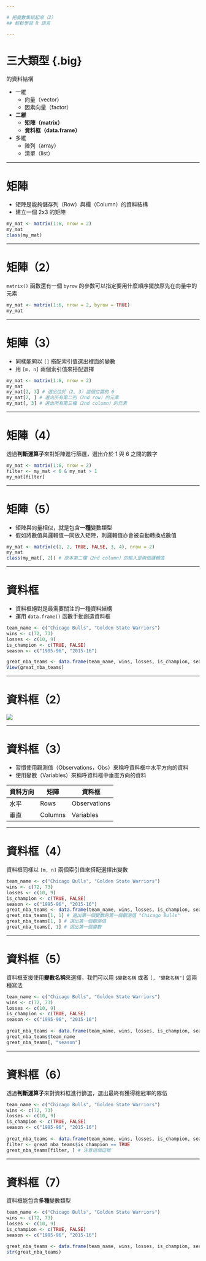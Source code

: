 ```yaml
---

# 把變數集結起來（2）
## 輕鬆學習 R 語言

---
```


# 三大類型 {.big}
的資料結構

- 一維
    - 向量（vector）
    - 因素向量（factor）
- **二維**
    - **矩陣（matrix）**
    - **資料框（data.frame）**
- 多維
    - 陣列（array）
    - 清單（list）

---

# 矩陣

- 矩陣是能夠儲存列（Row）與欄（Column）的資料結構
- 建立一個 2x3 的矩陣

```r
my_mat <- matrix(1:6, nrow = 2)
my_mat
class(my_mat)
```

---

# 矩陣（2）

`matrix()` 函數還有一個 `byrow` 的參數可以指定要用什麼順序擺放原先在向量中的元素

```r
my_mat <- matrix(1:6, nrow = 2, byrow = TRUE)
my_mat
```

---

# 矩陣（3）

- 同樣能夠以 `[]` 搭配索引值選出裡面的變數
- 用 `[m, n]` 兩個索引值來搭配選擇

```r
my_mat <- matrix(1:6, nrow = 2)
my_mat
my_mat[2, 3] # 選出位於（2, 3）這個位置的 6
my_mat[2, ] # 選出所有第二列（2nd row）的元素
my_mat[, 3] # 選出所有第三欄（2nd column）的元素
```

---

# 矩陣（4）

透過**判斷運算子**來對矩陣進行篩選，選出介於 1 與 6 之間的數字

```r
my_mat <- matrix(1:6, nrow = 2)
filter <- my_mat < 6 & my_mat > 1
my_mat[filter]
```

---

# 矩陣（5）

- 矩陣與向量相似，就是包含**一種**變數類型
- 假如將數值與邏輯值一同放入矩陣，則邏輯值亦會被自動轉換成數值

```r
my_mat <- matrix(c(1, 2, TRUE, FALSE, 3, 4), nrow = 2)
my_mat
class(my_mat[, 2]) # 原本第二欄（2nd column）的輸入是兩個邏輯值
```

---

# 資料框

- 資料框絕對是最需要關注的一種資料結構
- 運用 `data.frame()` 函數手動創造資料框

```r
team_name <- c("Chicago Bulls", "Golden State Warriors")
wins <- c(72, 73)
losses <- c(10, 9)
is_champion <- c(TRUE, FALSE)
season <- c("1995-96", "2015-16")

great_nba_teams <- data.frame(team_name, wins, losses, is_champion, season)
View(great_nba_teams)
```

---

# 資料框（2）

![](https://storage.googleapis.com/learn-r-the-easy-way.appspot.com/screenshots_ch6/ch601.png)

---

# 資料框（3）

- 習慣使用觀測值（Observations，Obs）來稱呼資料框中水平方向的資料
- 使用變數（Variables）來稱呼資料框中垂直方向的資料

|資料方向|矩陣|資料框|
|-------|----|-----|
|水平|Rows|Observations|
|垂直|Columns|Variables|

---

# 資料框（4）

資料框同樣以 `[m, n]` 兩個索引值來搭配選擇出變數

```r
team_name <- c("Chicago Bulls", "Golden State Warriors")
wins <- c(72, 73)
losses <- c(10, 9)
is_champion <- c(TRUE, FALSE)
season <- c("1995-96", "2015-16")
great_nba_teams <- data.frame(team_name, wins, losses, is_champion, season)
great_nba_teams[1, 1] # 選出第一個變數的第一個觀測值 "Chicago Bulls"
great_nba_teams[1, ] # 選出第一個觀測值
great_nba_teams[, 1] # 選出第一個變數
```

---

# 資料框（5）

資料框支援使用**變數名稱**來選擇，我們可以用 `$變數名稱` 或者 `[, "變數名稱"]` 這兩種寫法

```r
team_name <- c("Chicago Bulls", "Golden State Warriors")
wins <- c(72, 73)
losses <- c(10, 9)
is_champion <- c(TRUE, FALSE)
season <- c("1995-96", "2015-16")
 
great_nba_teams <- data.frame(team_name, wins, losses, is_champion, season, stringsAsFactors = FALSE)
great_nba_teams$team_name
great_nba_teams[, "season"]
```

---

# 資料框（6）

透過**判斷運算子**來對資料框進行篩選，選出最終有獲得總冠軍的隊伍

```r
team_name <- c("Chicago Bulls", "Golden State Warriors")
wins <- c(72, 73)
losses <- c(10, 9)
is_champion <- c(TRUE, FALSE)
season <- c("1995-96", "2015-16")
 
great_nba_teams <- data.frame(team_name, wins, losses, is_champion, season, stringsAsFactors = FALSE)
filter <- great_nba_teams$is_champion == TRUE
great_nba_teams[filter, ] # 注意這個逗號
```

---

# 資料框（7）

資料框能包含**多種**變數類型

```r
team_name <- c("Chicago Bulls", "Golden State Warriors")
wins <- c(72, 73)
losses <- c(10, 9)
is_champion <- c(TRUE, FALSE)
season <- c("1995-96", "2015-16")

great_nba_teams <- data.frame(team_name, wins, losses, is_champion, season, stringsAsFactors = FALSE)
str(great_nba_teams)
```